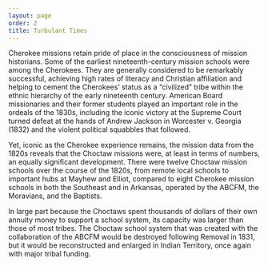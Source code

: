 ```yaml
---
layout: page
order: 2
title: Turbulant Times
---
```


Cherokee missions retain pride of place in the consciousness of mission historians. Some of the earliest nineteenth-century mission schools were among the Cherokees. They are generally considered to be remarkably successful, achieving high rates of literacy and Christian affiliation and helping to cement the Cherokees’ status as a “civilized” tribe within the ethnic hierarchy of the early nineteenth century. American Board missionaries and their former students played an important role in the ordeals of the 1830s, including the iconic victory at the Supreme Court  turned defeat at the hands of Andrew Jackson in Worcester v. Georgia (1832) and the violent political squabbles that followed.

Yet, iconic as the Cherokee experience remains, the mission data from the 1820s reveals that the Choctaw missions were, at least in terms of numbers, an equally significant development. There were twelve Choctaw mission schools over the course of the 1820s, from remote local schools to important hubs at Mayhew and Elliot, compared to eight Cherokee mission schools in both the Southeast and in Arkansas, operated by the ABCFM, the Moravians, and the Baptists.

In large part because the Choctaws spent thousands of dollars of their own annuity money to support a school system, its capacity was larger than those of most tribes. The Choctaw school system that was created with the collaboration of the ABCFM would be destroyed following Removal in 1831, but it would be reconstructed and enlarged in Indian Territory, once again with major tribal funding.